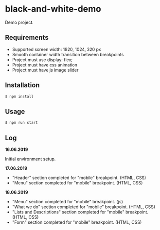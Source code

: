 # black-and-white-demo
Demo project.

## Requirements

- Supported screen width: 1920, 1024, 320 px
- Smooth container width transition between breakpoints
- Project must use display: flex;
- Project must have css animation
- Project must have js image slider

## Installation

```sh
$ npm install
```
## Usage

```sh
$ npm run start
```

## Log

__16.06.2019__

Initial environment setup. 

__17.06.2019__

- "Header" section completed for "mobile" breakpoint. (HTML, CSS)
- "Menu" section completed for "mobile" breakpoint. (HTML, CSS)

__18.06.2019__

- "Menu" section completed for "mobile" breakpoint. (js)
- "What we do" section completed for "mobile" breakpoint. (HTML, CSS)
- "Lists and Descriptions" section completed for "mobile" breakpoint. (HTML, CSS)
- "Form" section completed for "mobile" breakpoint. (HTML, CSS)
